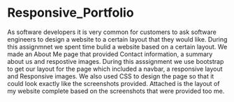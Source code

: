 # Responsive_Portfolio
  As software developers it is very common for customers to ask software engineers to design a website to a certain layout that they would like. During this assignmnet we spent time bulid a website based on a certain layout. We made an About Me page that provided Contact information, a summary about us and respostive images. During this asssignment we use bootstrap to get our layout for the page which included  a navbar, a responsive layout and Responsive images. We also used CSS to design the page so that it could look exactly like the screenshots provided. Attached is the layout of my website complete based on the screenshots that were provided too me. 
